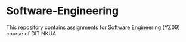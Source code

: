 # Software-Engineering
This repository contains assignments for Software Engineering (ΥΣ09) course of DIT NKUA.
